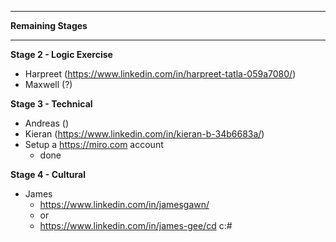 ___
**Remaining Stages**
___

**Stage 2 - Logic Exercise**
* Harpreet (https://www.linkedin.com/in/harpreet-tatla-059a7080/)
* Maxwell (?)

**Stage 3 - Technical**
* Andreas ()
* Kieran (https://www.linkedin.com/in/kieran-b-34b6683a/)
* Setup a https://miro.com account
  * done

**Stage 4 - Cultural**
* James 
  * https://www.linkedin.com/in/jamesgawn/
  * or
  * https://www.linkedin.com/in/james-gee/cd c:#